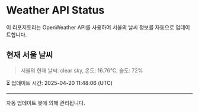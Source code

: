 
# Weather API Status

이 리포지토리는 OpenWeather API를 사용하여 서울의 날씨 정보를 자동으로 업데이트합니다.

## 현재 서울 날씨
> 서울의 현재 날씨: clear sky, 온도: 16.76°C, 습도: 72%

⏳ 업데이트 시간: 2025-04-20 11:48:06 (UTC)

---
자동 업데이트 봇에 의해 관리됩니다.
